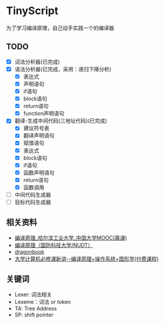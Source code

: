 # TinyScript

为了学习编译原理，自己动手实践一个的编译器


## TODO
- [x] 词法分析器(已完成)
- [x] 语法分析器(已完成，采用：递归下降分析)
  - [x] 表达式
  - [x] 声明语句
  - [x] if语句
  - [x] block语句
  - [x] return语句
  - [x] function声明语句
- [x] 翻译-生成中间代码(三地址代码)(已完成)
  - [x] 建议符号表
  - [x] 翻译声明语句
  - [x] 赋值语句
  - [x] 表达式
  - [x] block语句
  - [x] if语句
  - [x] 函数声明语句
  - [x] return语句
  - [x] 函数调用
- [ ] 中间代码生成器
- [ ] 目标代码生成器

## 相关资料
- [编译原理_哈尔滨工业大学_中国大学MOOC(慕课)](https://www.icourse163.org/course/HIT-1002123007?tid=1468352452)
- [编译原理（国防科技大学/NUDT）](https://www.bilibili.com/video/BV1DJ411M7eV/?spm_id_from=333.999.0.0&vd_source=48d3cd04603032362c730cc7de10ac65)
- [dragonbook](https://suif.stanford.edu/dragonbook/)
- [大学计算机必修课新讲--编译原理+操作系统+图形学(付费课程)](https://coding.imooc.com/learn/list/432.html)

## 关键词
- Lexer: 词法相关
- Lexeme：词法 or token
- TA: Tree Address
- SP: shift pointer
